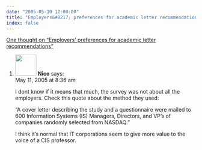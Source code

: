 ```yaml
---
date: "2005-05-10 12:00:00"
title: "Employers&#8217; preferences for academic letter recommendations"
index: false
---
```


[One thought on &ldquo;Employers&#8217; preferences for academic letter recommendations&rdquo;](/lemire/blog/2005/05-10-employers-preferences-for-academic-letter-recommendations)

<ol class="comment-list">
<li id="comment-2336" class="comment even thread-even depth-1">
<div class="comment-author vcard">
<img alt src="https://secure.gravatar.com/avatar/30c172565a7bf874d7c1952acc83e600?s=56&#038;d=mm&#038;r=g" srcset="https://secure.gravatar.com/avatar/30c172565a7bf874d7c1952acc83e600?s=112&#038;d=mm&#038;r=g 2x" class="avatar avatar-56 photo" height="56" width="56" decoding="async" /> <b class="fn">Nico</b> <span class="says">says:</span> </div>
<div class="comment-metadata"><time datetime="2005-05-11T08:36:12+00:00">May 11, 2005 at 8:36 am</time></a> </div>
<div class="comment-content">
<p>I dont know if it means that much, the survey was not about all the employers. Check this quote about the method they used:</p>
<p>&ldquo;A cover letter describing the study and a questionnaire were mailed to 600 Information Systems (IS) Managers, Directors, and VP&rsquo;s of companies randomly selected from NASDAQ.&rdquo;</p>
<p>I think it&rsquo;s normal that IT corporations seem to give more value to the voice of a CIS professor. </p>
</div>
</li>
</ol>
